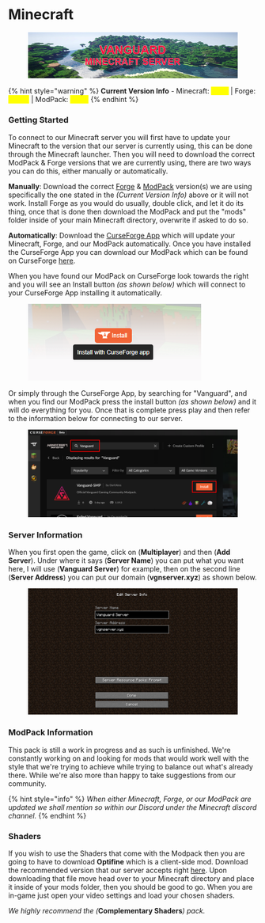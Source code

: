 # Minecraft

<figure><img src="../.gitbook/assets/mc_banner (1).png" alt=""><figcaption></figcaption></figure>

{% hint style="warning" %}
**Current Version Info** - Minecraft: <mark style="color:yellow;">1.19.2</mark> | Forge: <mark style="color:yellow;">43.2.8</mark> | ModPack: <mark style="color:yellow;">0.1.6e</mark>
{% endhint %}

### Getting Started

To connect to our Minecraft server you will first have to update your Minecraft to the version that our server is currently using, this can be done through the Minecraft launcher. Then you will need to download the correct ModPack & Forge versions that we are currently using, there are two ways you can do this, either manually or automatically.

**Manually**: Download the correct [Forge](https://adfoc.us/serve/?id=27122890596267) & [ModPack](https://www.mediafire.com/file/jymxi1hcehy5rlm/Vanguard-SMP-0.1.6e.zip/file) version(s) we are using specifically the one stated in the _(Current Version Info)_ above or it will not work. Install Forge as you would do usually, double click, and let it do its thing, once that is done then download the ModPack and put the "mods" folder inside of your main Minecraft directory, overwrite if asked to do so.

**Automatically**: Download the [CurseForge App](https://download.curseforge.com/) which will update your Minecraft, Forge, and our ModPack automatically. Once you have installed the CurseForge App you can download our ModPack which can be found on CurseForge [here](https://www.curseforge.com/minecraft/modpacks/vanguard-smp).

When you have found our ModPack on CurseForge look towards the right and you will see an Install button _(as shown below)_ which will connect to your CurseForge App installing it automatically.

<figure><img src="../.gitbook/assets/install_with_curseforge.png" alt=""><figcaption></figcaption></figure>

Or simply through the CurseForge App, by searching for "Vanguard", and when you find our ModPack press the install button _(as shown below)_ and it will do everything for you. Once that is complete press play and then refer to the information below for connecting to our server.

<figure><img src="../.gitbook/assets/curseforge_install.png" alt=""><figcaption></figcaption></figure>

### Server Information

When you first open the game, click on (**Multiplayer**) and then (**Add Server**). Under where it says (**Server Name**) you can put what you want here, I will use (**Vanguard Server**) for example, then on the second line (**Server Address**) you can put our domain (**vgnserver.xyz**) as shown below.

<figure><img src="../.gitbook/assets/mc_serverinfo.png" alt=""><figcaption></figcaption></figure>

### ModPack Information

This pack is still a work in progress and as such is unfinished. We're constantly working on and looking for mods that would work well with the style that we're trying to achieve while trying to balance out what's already there. While we're also more than happy to take suggestions from our community.

{% hint style="info" %}
_When either Minecraft, Forge, or our ModPack are updated we shall mention so within our Discord under the Minecraft discord channel._
{% endhint %}

### Shaders

If you wish to use the Shaders that come with the Modpack then you are going to have to download **Optifine** which is a client-side mod. Download the recommended version that our server accepts right [here](http://adfoc.us/serve/?id=47525085805849). Upon downloading that file move head over to your Minecraft directory and place it inside of your mods folder, then you should be good to go. When you are in-game just open your video settings and load your chosen shaders.&#x20;

_We highly recommend the (_**Complementary Shaders**_) pack._
